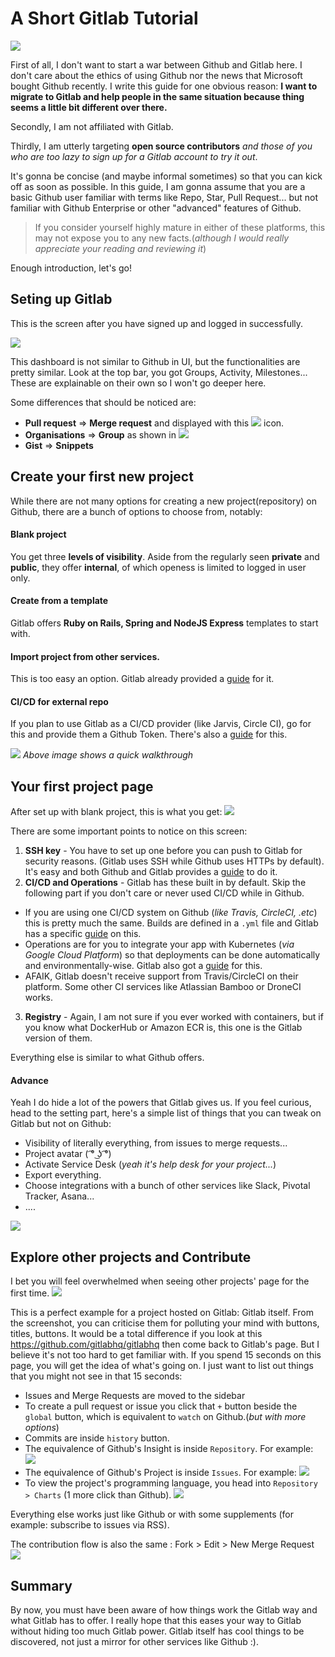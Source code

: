 # A Short Gitlab Tutorial

![](gitlab.png)

First of all, I don't want to start a war between Github and Gitlab here. I don't care about the ethics of using Github nor the news that Microsoft bought Github recently. I write this guide for one obvious reason: **I want to migrate to Gitlab and help people in the same situation because thing seems a little bit different over there.**

Secondly, I am not affiliated with Gitlab.

Thirdly, I am utterly targeting **open source contributors** *and those of you who are too lazy to sign up for a Gitlab account to try it out*.

It's gonna be concise (and maybe informal sometimes) so that you can kick off as soon as possible. In this guide, I am gonna assume that you are a basic Github user familiar with terms like Repo, Star, Pull Request... but not familiar with Github Enterprise or other "advanced" features of Github.

> If you consider yourself highly mature in either of these platforms, this may not expose you to any new facts.(*although I would really appreciate your reading and reviewing it*)

Enough introduction, let's go!

## Seting up Gitlab
This is the screen after you have signed up and logged in successfully.

![](1st.png)

This dashboard is not similar to Github in UI, but the functionalities are pretty similar. Look at the top bar, you got Groups, Activity, Milestones... These are explainable on their own so I won't go deeper here.

Some differences that should be noticed are:
- **Pull request** => **Merge request** and displayed with this ![](pr_icon.png) icon.
- **Organisations** => **Group** as shown in ![](group.png)
- **Gist** => **Snippets**

## Create your first new project
While there are not many options for creating a new project(repository) on Github, there are a bunch of options to choose from, notably:

#### Blank project
You get three **levels of visibility**. Aside from the regularly seen **private** and **public**, they offer **internal**, of which openess is limited to logged in user only.
#### Create from a template
Gitlab offers **Ruby on Rails, Spring and NodeJS Express** templates to start with.
#### Import project from other services.
This is too easy an option. Gitlab already provided a [guide](https://docs.gitlab.com/ee/user/project/import/github.html) for it.
#### CI/CD for external repo
If you plan to use Gitlab as a CI/CD provider (like Jarvis, Circle CI), go for this and provide them a Github Token. There's also a [guide](https://gitlab.com/help/user/project/integrations/github) for this.

![](newproj.gif)
*Above image shows a quick walkthrough*

## Your first project page
After set up with blank project, this is what you get:
![](after-setup.png)

There are some important points to notice on this screen:
1. **SSH key** - You have to set up one before you can push to Gitlab for security reasons. (Gitlab uses SSH while Github uses HTTPs by default). It's easy and both Github and Gitlab provides a [guide](https://gitlab.com/help/ssh/README#generating-a-new-ssh-key-pair) to do it.
2. **CI/CD and Operations** - Gitlab has these built in by default. Skip the following part if you don't care or never used CI/CD while in Github.
  - If you are using one CI/CD system on Github (*like Travis, CircleCI, .etc*) this is pretty much the same. Builds are defined in a `.yml` file and Gitlab has a specific [guide](https://gitlab.com/help/ci/quick_start/README) on this.
  - Operations are for you to integrate your app with Kubernetes (*via Google Cloud Platform*) so that deployments can be done automatically and environmentally-wise. Gitlab also got a [guide](https://gitlab.com/help/user/project/clusters/index) for this.
  - AFAIK, Gitlab doesn't receive support from Travis/CircleCI on their platform. Some other CI services like Atlassian Bamboo or DroneCI works.
3. **Registry** - Again, I am not sure if you ever worked with containers, but if you know what DockerHub or Amazon ECR is, this one is the Gitlab version of them.

Everything else is similar to what Github offers.

#### Advance

Yeah I do hide a lot of the powers that Gitlab gives us. If you feel curious, head to the setting part, here's a simple list of things that you can tweak on Gitlab but not on Github:
- Visibility of literally everything, from issues to merge requests...
- Project avatar ( ͡° ͜ʖ ͡°)
- Activate Service Desk (*yeah it's help desk for your project...*)
- Export everything.
- Choose integrations with a bunch of other services like Slack, Pivotal Tracker, Asana...
- ....

![](walkthrough_my_proj.gif)

## Explore other projects and Contribute

I bet you will feel overwhelmed when seeing other projects' page for the first time.
![](other-project.png)

This is a perfect example for a project hosted on Gitlab: Gitlab itself. From the screenshot, you can criticise them for polluting your mind with buttons, titles, buttons. It would be a total difference if you look at this https://github.com/gitlabhq/gitlabhq then come back to Gitlab's page.
But I believe it's not too hard to get familiar with. If you spend 15 seconds on this page, you will get the idea of what's going on. I just want to list out things that you might not see in that 15 seconds:
- Issues and Merge Requests are moved to the sidebar
- To create a pull request or issue you click that `+` button beside the `global` button, which is equivalent to `watch` on Github.(*but with more options*)
- Commits are inside `history` button.
- The equivalence of Github's Insight is inside `Repository`. For example:
![](contributors.png)
- The equivalence of Github's Project is inside `Issues`. For example:
![](project.png)
- To view the project's programming language, you head into `Repository > Charts` (1 more click than Github).
![](language.png)

Everything else works just like Github or with some supplements (for example: subscribe to issues via RSS).

The contribution flow is also the same : Fork > Edit > New Merge Request
![](openPR.gif)

## Summary

By now, you must have been aware of how things work the Gitlab way and what Gitlab has to offer. I really hope that this eases your way to Gitlab without hiding too much Gitlab power. Gitlab itself has cool things to be discovered, not just a mirror for other services like Github :).
